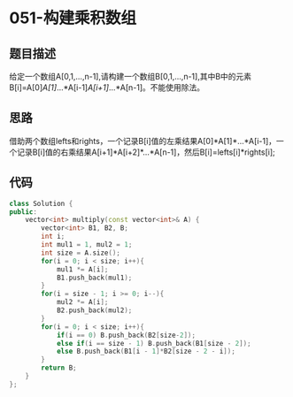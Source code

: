 # 051-构建乘积数组



## 题目描述

给定一个数组A[0,1,...,n-1],请构建一个数组B[0,1,...,n-1],其中B中的元素B[i]=A[0]*A[1]*...*A[i-1]*A[i+1]*...*A[n-1]。不能使用除法。



## 思路

借助两个数组lefts和rights，一个记录B[i]值的左乘结果A[0]\*A[1]\*...\*A[i-1]，一个记录B[i]值的右乘结果A[i+1]\*A[i+2]\*...\*A[n-1]，然后B[i]=lefts[i]\*rights[i]; 



## 代码

```c++
class Solution {
public:
    vector<int> multiply(const vector<int>& A) {
        vector<int> B1, B2, B;
        int i;
        int mul1 = 1, mul2 = 1;
        int size = A.size();
        for(i = 0; i < size; i++){
            mul1 *= A[i];
            B1.push_back(mul1);
        }
        for(i = size - 1; i >= 0; i--){
            mul2 *= A[i];
            B2.push_back(mul2);
        }
        for(i = 0; i < size; i++){
            if(i == 0) B.push_back(B2[size-2]);
            else if(i == size - 1) B.push_back(B1[size - 2]);
            else B.push_back(B1[i - 1]*B2[size - 2 - i]);
        }
        return B;
    }
};
```

